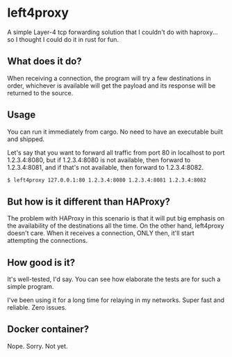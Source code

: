 # left4proxy

A simple Layer-4 tcp forwarding solution that I couldn't do with haproxy... so I thought I could do it in rust for fun.

## What does it do?

When receiving a connection, the program will try a few destinations in order, whichever is available will get the payload and its response will be returned to the source.

## Usage

You can run it immediately from cargo. No need to have an executable built and shipped.

Let's say that you want to forward all traffic from port 80 in localhost to port 1.2.3.4:8080, but if 1.2.3.4:8080 is not available, then forward to 1.2.3.4:8081, and if that's not available, then forward to 1.2.3.4:8082.

```bash
$ left4proxy 127.0.0.1:80 1.2.3.4:8080 1.2.3.4:8081 1.2.3.4:8082
```

## But how is it different than HAProxy?

The problem with HAProxy in this scenario is that it will put big emphasis on the availability of the destinations all the time. On the other hand, left4proxy doesn't care. When it receives a connection, ONLY then, it'll start attempting the connections.

## How good is it?

It's well-tested, I'd say. You can see how elaborate the tests are for such a simple program.

I've been using it for a long time for relaying in my networks. Super fast and reliable. Zero issues.

## Docker container?
Nope. Sorry. Not yet.
